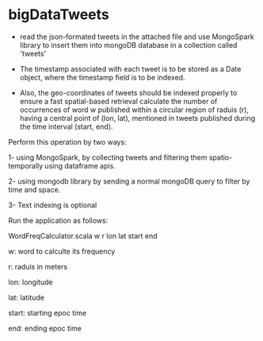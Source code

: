 # bigDataTweets
* read the json-formated tweets in the attached file and use MongoSpark library to insert them into mongoDB database in a collection called 'tweets' 

* The timestamp associated with each tweet is to be stored as a Date object, where the timestamp field is to be indexed.

* Also, the geo-coordinates of tweets should be indexed properly to ensure a fast spatial-based retrieval calculate the number of occurrences of word w published within a circular region of raduis (r), having a central point of (lon, lat), mentioned in tweets published during the time interval (start, end). 

Perform this operation by two ways: 

1- using MongoSpark, by collecting tweets and filtering them spatio-temporally using dataframe apis. 

2- using mongodb library by sending a normal mongoDB query to filter by time and space.

3- Text indexing is optional 

Run the application as follows: 

WordFreqCalculator.scala w r lon lat start end 

w: word to calculte its frequency

r: raduis in meters 

lon: longitude 

lat: latitude 

start: starting epoc time 

end: ending epoc time
